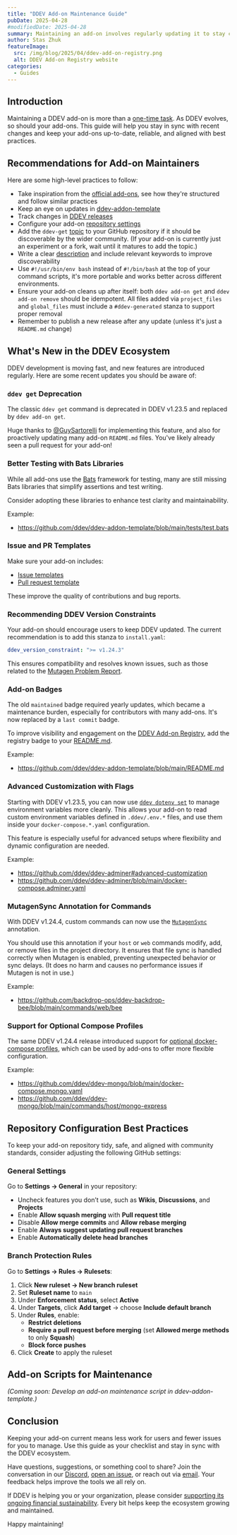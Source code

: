 ```yaml
---
title: "DDEV Add-on Maintenance Guide"
pubDate: 2025-04-28
#modifiedDate: 2025-04-28
summary: Maintaining an add-on involves regularly updating it to stay compatible with new features in both the upstream ddev-addon-template and DDEV itself.
author: Stas Zhuk
featureImage:
  src: /img/blog/2025/04/ddev-add-on-registry.png
  alt: DDEV Add-on Registry website
categories:
  - Guides
---
```


## Introduction

Maintaining a DDEV add-on is more than a [one-time task](advanced-add-on-contributor-training.md). As DDEV evolves, so should your add-ons. This guide will help you stay in sync with recent changes and keep your add-ons up-to-date, reliable, and aligned with best practices.

## Recommendations for Add-on Maintainers

Here are some high-level practices to follow:

- Take inspiration from the [official add-ons](https://addons.ddev.com/), see how they're structured and follow similar practices
- Keep an eye on updates in [ddev-addon-template](https://github.com/ddev/ddev-addon-template)
- Track changes in [DDEV releases](https://github.com/ddev/ddev/releases)
- Configure your add-on [repository settings](#repository-configuration-bestpractices)
- Add the `ddev-get` [topic](https://docs.github.com/en/repositories/managing-your-repositorys-settings-and-features/customizing-your-repository/classifying-your-repository-with-topics) to your GitHub repository if it should be discoverable by the wider community. (If your add-on is currently just an experiment or a fork, wait until it matures to add the topic.)
- Write a clear [description](https://github.com/orgs/community/discussions/60507) and include relevant keywords to improve discoverability
- Use `#!/usr/bin/env bash` instead of `#!/bin/bash` at the top of your command scripts, it's more portable and works better across different environments.
- Ensure your add-on cleans up after itself: both `ddev add-on get` and `ddev add-on remove` should be idempotent. All files added via `project_files` and `global_files` must include a `#ddev-generated` stanza to support proper removal
- Remember to publish a new release after any update (unless it's just a `README.md` change)

## What's New in the DDEV Ecosystem

DDEV development is moving fast, and new features are introduced regularly. Here are some recent updates you should be aware of:

### `ddev get` Deprecation

The classic `ddev get` command is deprecated in DDEV v1.23.5 and replaced by `ddev add-on get`.

Huge thanks to [@GuySartorelli](https://github.com/GuySartorelli) for implementing this feature, and also for proactively updating many add-on `README.md` files. You've likely already seen a pull request for your add-on!

### Better Testing with Bats Libraries

While all add-ons use the [Bats](https://bats-core.readthedocs.io/en/stable/) framework for testing, many are still missing Bats libraries that simplify assertions and test writing.

Consider adopting these libraries to enhance test clarity and maintainability.

Example:

- https://github.com/ddev/ddev-addon-template/blob/main/tests/test.bats

### Issue and PR Templates

Make sure your add-on includes:

- [Issue templates](https://github.com/ddev/ddev-addon-template/tree/main/.github/ISSUE_TEMPLATE)
- [Pull request template](https://github.com/ddev/ddev-addon-template/blob/main/.github/PULL_REQUEST_TEMPLATE.md)

These improve the quality of contributions and bug reports.

### Recommending DDEV Version Constraints

Your add-on should encourage users to keep DDEV updated. The current recommendation is to add this stanza to `install.yaml`:

```yaml
ddev_version_constraint: ">= v1.24.3"
```

This ensures compatibility and resolves known issues, such as those related to the [Mutagen Problem Report](open-source-for-the-win.md#mutagen-problemreport).

### Add-on Badges

The old `maintained` badge required yearly updates, which became a maintenance burden, especially for contributors with many add-ons. It's now replaced by a `last commit` badge.

To improve visibility and engagement on the [DDEV Add-on Registry](https://addons.ddev.com), add the registry badge to your [README.md](https://github.com/ddev/ddev-addon-template).

Example:

- https://github.com/ddev/ddev-addon-template/blob/main/README.md

### Advanced Customization with Flags

Starting with DDEV v1.23.5, you can now use [`ddev dotenv set`](https://ddev.readthedocs.io/en/stable/users/usage/commands/#dotenv-set) to manage environment variables more cleanly. This allows your add-on to read custom environment variables defined in `.ddev/.env.*` files, and use them inside your `docker-compose.*.yaml` configuration.

This feature is especially useful for advanced setups where flexibility and dynamic configuration are needed.

Example:

- https://github.com/ddev/ddev-adminer#advanced-customization
- https://github.com/ddev/ddev-adminer/blob/main/docker-compose.adminer.yaml

### MutagenSync Annotation for Commands

With DDEV v1.24.4, custom commands can now use the [`MutagenSync`](https://ddev.readthedocs.io/en/stable/users/extend/custom-commands/#mutagensync-annotation) annotation.

You should use this annotation if your `host` or `web` commands modify, add, or remove files in the project directory. It ensures that file sync is handled correctly when Mutagen is enabled, preventing unexpected behavior or sync delays. (It does no harm and causes no performance issues if Mutagen is not in use.)

Example:

- https://github.com/backdrop-ops/ddev-backdrop-bee/blob/main/commands/web/bee

### Support for Optional Compose Profiles

The same DDEV v1.24.4 release introduced support for [optional docker-compose profiles](https://ddev.readthedocs.io/en/stable/users/extend/custom-compose-files/#optional-services), which can be used by add-ons to offer more flexible configuration.

Example:

- https://github.com/ddev/ddev-mongo/blob/main/docker-compose.mongo.yaml
- https://github.com/ddev/ddev-mongo/blob/main/commands/host/mongo-express

## Repository Configuration Best Practices

To keep your add-on repository tidy, safe, and aligned with community standards, consider adjusting the following GitHub settings:

### General Settings

Go to **Settings → General** in your repository:

- Uncheck features you don’t use, such as **Wikis**, **Discussions**, and **Projects**
- Enable **Allow squash merging** with **Pull request title**
- Disable **Allow merge commits** and **Allow rebase merging**
- Enable **Always suggest updating pull request branches**
- Enable **Automatically delete head branches**

### Branch Protection Rules

Go to **Settings → Rules → Rulesets**:

1. Click **New ruleset → New branch ruleset**
2. Set **Ruleset name** to `main`
3. Under **Enforcement status**, select **Active**
4. Under **Targets**, click **Add target** → choose **Include default branch**
5. Under **Rules**, enable:
   - **Restrict deletions**
   - **Require a pull request before merging** (set **Allowed merge methods** to only **Squash**)
   - **Block force pushes**
6. Click **Create** to apply the ruleset

## Add-on Scripts for Maintenance

_(Coming soon: Develop an add-on maintenance script in ddev-addon-template.)_

## Conclusion

Keeping your add-on current means less work for users and fewer issues for you to manage. Use this guide as your checklist and stay in sync with the DDEV ecosystem.

Have questions, suggestions, or something cool to share? Join the conversation in our [Discord](/s/discord), [open an issue](https://github.com/ddev/ddev/issues), or reach out via [email](mailto:support%40ddev.com). Your feedback helps improve the tools we all rely on.

If DDEV is helping you or your organization, please consider [supporting its ongoing financial sustainability](/support-ddev/#sponsor-development). Every bit helps keep the ecosystem growing and maintained.

Happy maintaining!

